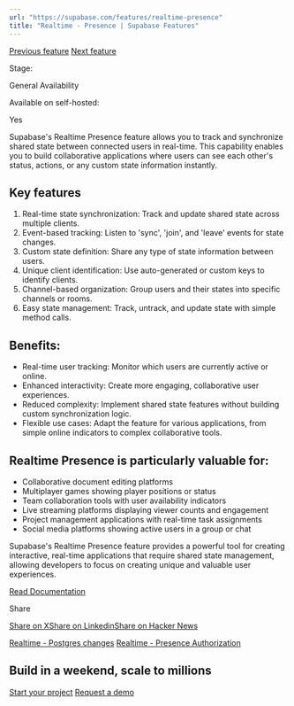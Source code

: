 ```yaml
---
url: "https://supabase.com/features/realtime-presence"
title: "Realtime - Presence | Supabase Features"
---
```


[Previous feature](https://supabase.com/features/realtime-postgres-changes) [Next feature](https://supabase.com/features/realtime-presence-authorization)

Stage:

General Availability

Available on self-hosted:

Yes

Supabase's Realtime Presence feature allows you to track and synchronize shared state between connected users in real-time. This capability enables you to build collaborative applications where users can see each other's status, actions, or any custom state information instantly.

## Key features

1. Real-time state synchronization: Track and update shared state across multiple clients.
2. Event-based tracking: Listen to 'sync', 'join', and 'leave' events for state changes.
3. Custom state definition: Share any type of state information between users.
4. Unique client identification: Use auto-generated or custom keys to identify clients.
5. Channel-based organization: Group users and their states into specific channels or rooms.
6. Easy state management: Track, untrack, and update state with simple method calls.

## Benefits:

- Real-time user tracking: Monitor which users are currently active or online.
- Enhanced interactivity: Create more engaging, collaborative user experiences.
- Reduced complexity: Implement shared state features without building custom synchronization logic.
- Flexible use cases: Adapt the feature for various applications, from simple online indicators to complex collaborative tools.

## Realtime Presence is particularly valuable for:

- Collaborative document editing platforms
- Multiplayer games showing player positions or status
- Team collaboration tools with user availability indicators
- Live streaming platforms displaying viewer counts and engagement
- Project management applications with real-time task assignments
- Social media platforms showing active users in a group or chat

Supabase's Realtime Presence feature provides a powerful tool for creating interactive, real-time applications that require shared state management, allowing developers to focus on creating unique and valuable user experiences.

[Read Documentation](https://supabase.com/docs/guides/realtime/presence)

Share

[Share on X](https://twitter.com/intent/tweet?url=https%3A%2F%2Fsupabase.com%2Ffeatures%2Frealtime-presence&text=Realtime%20-%20Presence%20%7C%20Supabase%20Features)[Share on Linkedin](https://www.linkedin.com/shareArticle?url=https%3A%2F%2Fsupabase.com%2Ffeatures%2Frealtime-presence&text=Realtime%20-%20Presence%20%7C%20Supabase%20Features)[Share on Hacker News](https://news.ycombinator.com/submitlink?u=https%3A%2F%2Fsupabase.com%2Ffeatures%2Frealtime-presence&t=Realtime%20-%20Presence%20%7C%20Supabase%20Features)

[Realtime - Postgres changes](https://supabase.com/features/realtime-postgres-changes) [Realtime - Presence Authorization](https://supabase.com/features/realtime-presence-authorization)

## Build in a weekend, scale to millions

[Start your project](https://supabase.com/dashboard) [Request a demo](https://supabase.com/contact/sales)